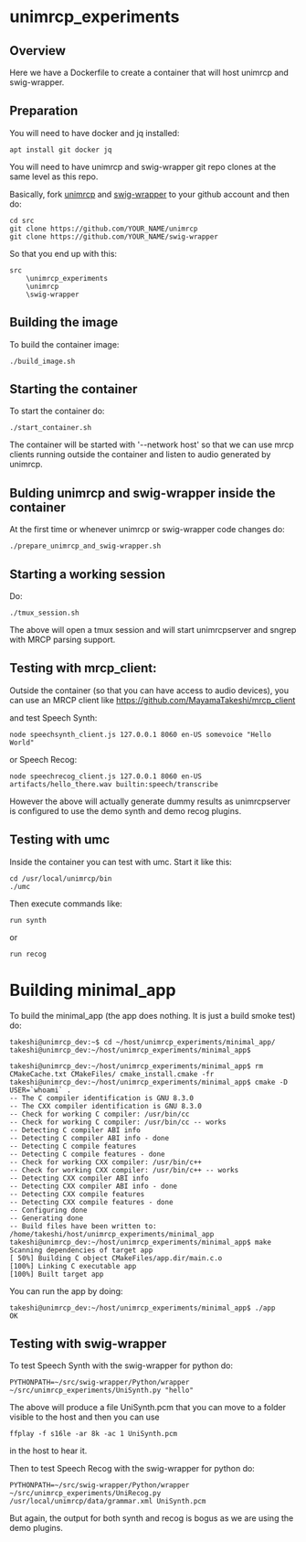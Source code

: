 # unimrcp_experiments

## Overview

Here we have a Dockerfile to create a container that will host unimrcp and swig-wrapper.

## Preparation

You will need to have docker and jq installed:
```
apt install git docker jq
```

You will need to have unimrcp and swig-wrapper git repo clones at the same level as this repo. 

Basically, fork [unimrcp](https://github.com/unispeech/unimrcp) and [swig-wrapper](https://github.com/unispeech/swig-wrapper) to your github account and then do:
```
cd src
git clone https://github.com/YOUR_NAME/unimrcp
git clone https://github.com/YOUR_NAME/swig-wrapper
```
So that you end up with this:

```
src
    \unimrcp_experiments
    \unimrcp
    \swig-wrapper 
```

## Building the image

To build the container image:
```
./build_image.sh
```

## Starting the container

To start the container do:
```
./start_container.sh
```

The container will be started with '--network host' so that we can use mrcp clients running outside the container and listen to audio generated by unimrcp.

## Bulding unimrcp and swig-wrapper inside the container

At the first time or whenever unimrcp or swig-wrapper code changes do:
```
./prepare_unimrcp_and_swig-wrapper.sh
```

## Starting a working session

Do:
```
./tmux_session.sh
```

The above will open a tmux session and will start unimrcpserver and sngrep with MRCP parsing support.

## Testing with mrcp_client:

Outside the container (so that you can have access to audio devices), you can use an MRCP client like https://github.com/MayamaTakeshi/mrcp_client

and test Speech Synth:
```
node speechsynth_client.js 127.0.0.1 8060 en-US somevoice "Hello World"
```
or Speech Recog:
```
node speechrecog_client.js 127.0.0.1 8060 en-US artifacts/hello_there.wav builtin:speech/transcribe
```

However the above will actually generate dummy results as unimrcpserver is configured to use the demo synth and demo recog plugins.

## Testing with umc

Inside the container you can test with umc. Start it like this:
```
cd /usr/local/unimrcp/bin
./umc
```
Then execute commands like:
```
run synth
```
or
```
run recog
```

# Building minimal_app

To build the minimal_app (the app does nothing. It is just a build smoke test) do:

```
takeshi@unimrcp_dev:~$ cd ~/host/unimrcp_experiments/minimal_app/
takeshi@unimrcp_dev:~/host/unimrcp_experiments/minimal_app$ 

takeshi@unimrcp_dev:~/host/unimrcp_experiments/minimal_app$ rm CMakeCache.txt CMakeFiles/ cmake_install.cmake -fr
takeshi@unimrcp_dev:~/host/unimrcp_experiments/minimal_app$ cmake -D USER=`whoami` .
-- The C compiler identification is GNU 8.3.0
-- The CXX compiler identification is GNU 8.3.0
-- Check for working C compiler: /usr/bin/cc
-- Check for working C compiler: /usr/bin/cc -- works
-- Detecting C compiler ABI info
-- Detecting C compiler ABI info - done
-- Detecting C compile features
-- Detecting C compile features - done
-- Check for working CXX compiler: /usr/bin/c++
-- Check for working CXX compiler: /usr/bin/c++ -- works
-- Detecting CXX compiler ABI info
-- Detecting CXX compiler ABI info - done
-- Detecting CXX compile features
-- Detecting CXX compile features - done
-- Configuring done
-- Generating done
-- Build files have been written to: /home/takeshi/host/unimrcp_experiments/minimal_app
takeshi@unimrcp_dev:~/host/unimrcp_experiments/minimal_app$ make
Scanning dependencies of target app
[ 50%] Building C object CMakeFiles/app.dir/main.c.o
[100%] Linking C executable app
[100%] Built target app

```

You can run the app by doing:
```
takeshi@unimrcp_dev:~/host/unimrcp_experiments/minimal_app$ ./app 
OK
```

## Testing with swig-wrapper

To test Speech Synth with the swig-wrapper for python do:
```
PYTHONPATH=~/src/swig-wrapper/Python/wrapper ~/src/unimrcp_experiments/UniSynth.py "hello"
```
The above will produce a file UniSynth.pcm that you can move to a folder visible to the host and then you can use 
```
ffplay -f s16le -ar 8k -ac 1 UniSynth.pcm 
```
in the host to hear it.

Then to test Speech Recog with the swig-wrapper for python do:
```
PYTHONPATH=~/src/swig-wrapper/Python/wrapper ~/src/unimrcp_experiments/UniRecog.py /usr/local/unimrcp/data/grammar.xml UniSynth.pcm
```

But again, the output for both synth and recog is bogus as we are using the demo plugins.



